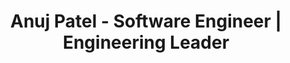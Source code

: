 ---
layout: default
title: "Anuj Patel - Software Engineer | Engineering Leader"
description: "Resume of Anuj Patel, Software Engineer | Engineering Leader"
permalink: /
---